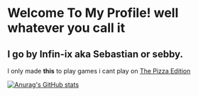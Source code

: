 # Welcome To My Profile! well whatever you call it
## I go by Infin-ix aka Sebastian or sebby.
I only made **this** to play games i cant play on [The Pizza Edition](https://ThePizzaEdition.github.io)



[![Anurag's GitHub stats](https://github-readme-stats.vercel.app/api?username=Infin-ix)](https://github.io)
